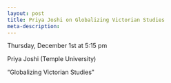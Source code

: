 ```yaml
--- 
layout: post
title: Priya Joshi on Globalizing Victorian Studies
meta-description:
--- 
```


Thursday, December 1st at 5:15 pm 

Priya Joshi (Temple University)

“Globalizing Victorian Studies"